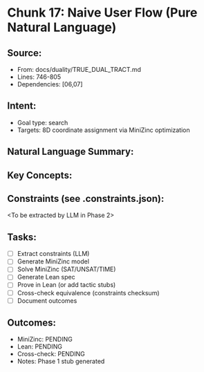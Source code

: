 # Chunk 17: Naive User Flow (Pure Natural Language)

## Source:
- From: docs/duality/TRUE_DUAL_TRACT.md
- Lines: 746-805
- Dependencies: [06,07]

## Intent:
- Goal type: search
- Targets: 8D coordinate assignment via MiniZinc optimization

## Natural Language Summary:
<To be filled during extraction phase>

## Key Concepts:
<To be identified from source during extraction>

## Constraints (see .constraints.json):
<To be extracted by LLM in Phase 2>

## Tasks:
- [ ] Extract constraints (LLM)
- [ ] Generate MiniZinc model
- [ ] Solve MiniZinc (SAT/UNSAT/TIME)
- [ ] Generate Lean spec
- [ ] Prove in Lean (or add tactic stubs)
- [ ] Cross-check equivalence (constraints checksum)
- [ ] Document outcomes

## Outcomes:
- MiniZinc: PENDING
- Lean: PENDING
- Cross-check: PENDING
- Notes: Phase 1 stub generated
